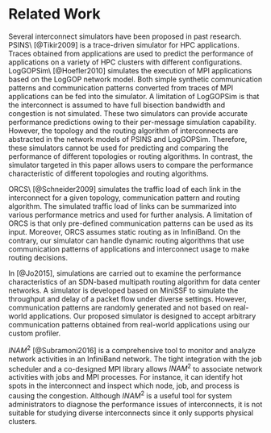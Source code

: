 # Related Work

Several interconnect simulators have been proposed in past research.
PSINS\ [@Tikir2009] is a trace-driven simulator for HPC applications.
Traces obtained from applications are used to predict the performance of
applications on a variety of HPC clusters with different configurations.
LogGOPSim\ [@Hoefler2010] simulates the execution of MPI applications based on
the LogGOP network model. Both simple synthetic communication patterns and
communication patterns converted from traces of MPI applications can be fed
into the simulator. A limitation of LogGOPSim is that the interconnect is
assumed to have full bisection bandwidth and congestion is not simulated.
These two simulators can provide accurate performance predictions owing to
their per-message simulation capability. However, the topology and the routing
algorithm of interconnects are abstracted in the network models of PSINS
and LogGOPSim. Therefore, these simulators cannot be used for predicting and
comparing the performance of different topologies or routing algorithms. In
contrast, the simulator targeted in this paper allows users to compare the
performance characteristic of different topologies and routing algorithms.

ORCS\ [@Schneider2009] simulates the traffic load of each link in the
interconnect for a given topology, communication pattern and routing
algorithm. The simulated traffic load of links can be summarized into various
performance metrics and used for further analysis. A limitation of ORCS is
that only pre-defined communication patterns can be used as its input.
Moreover, ORCS assumes static routing as in InfiniBand. On the contrary,
our simulator can handle dynamic routing algorithms that use communication
patterns of applications and interconnect usage to make routing decisions.

In [@Jo2015], simulations are carried out to examine the performance
characteristics of an SDN-based multipath routing algorithm for data center
networks. A simulator is developed based on MiniSSF to simulate the throughput
and delay of a packet flow under diverse settings. However, communication
patterns are randomly generated and not based on real-world applications. Our
proposed simulator is designed to accept arbitrary communication patterns
obtained from real-world applications using our custom profiler.

$\mathit{INAM}^2$ [@Subramoni2016] is a comprehensive tool to monitor and
analyze network activities in an InfiniBand network. The tight integration
with the job scheduler and a co-designed MPI library allows $\mathit{INAM}^2$
to associate network activities with jobs and MPI processes. For instance, it
can identify hot spots in the interconnect and inspect which node, job, and
process is causing the congestion. Although $\mathit{INAM}^2$ is a useful tool
for system administrators to diagnose the performance issues of interconnects, it
is not suitable for studying diverse interconnects since it only supports
physical clusters.
